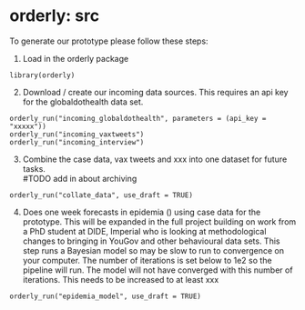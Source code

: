 # orderly: src

To generate our prototype please follow these steps:

1) Load in the orderly package
```
library(orderly)
```

2) Download / create our incoming data sources.  This requires an api key for
the globaldothealth data set.
```
orderly_run("incoming_globaldothealth", parameters = (api_key = "xxxxx"))
orderly_run("incoming_vaxtweets")
orderly_run("incoming_interview")
```

3) Combine the case data, vax tweets and xxx into one dataset for future tasks.  
#TODO add in about archiving
```
orderly_run("collate_data", use_draft = TRUE)
```

4) Does one week forecasts in epidemia () using case data for the prototype.  This will be 
expanded in the full project building on work from a PhD student at DIDE, Imperial
who is looking at methodological changes to bringing in YouGov and other behavioural
data sets.
This step runs a Bayesian model so may be slow to run to convergence on your computer.
The number of iterations is set below to 1e2 so the pipeline will run. The model will not have converged with this number of iterations. This needs to be increased to at least xxx
```
orderly_run("epidemia_model", use_draft = TRUE)
```